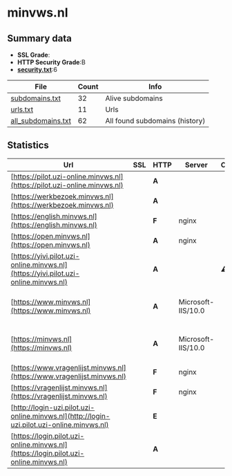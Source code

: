 

# minvws.nl
## Summary data


 - **SSL Grade**:
 - **HTTP Security Grade**:B
 - **[security.txt](https://www.digitaleoverheid.nl/nieuws/standaard-security-txt-nu-verplicht-voor-overheid/)**:6


| File       | Count | Info |
|------------|-------|------|
|[subdomains.txt](/data/minvws.nl/subdomains.txt)|32|Alive subdomains|
|[urls.txt](/data/minvws.nl/urls.txt)|11|Urls|
|[all_subdomains.txt](/data/minvws.nl/all_subdomains.txt)|62|All found subdomains (history)|


## Statistics


| Url | SSL | HTTP | Server | Cookie | HSTS | CORS | CTO | CSP | XFO | XXP | RP |FP| Tech |Title |
|--------|-------|-------|------|------|------|------|------|------|------|------|------|------|------|------|
|[https://pilot.uzi-online.minvws.nl](https://pilot.uzi-online.minvws.nl)| | **A**|| |:white_check_mark: | | |:warning: | :white_check_mark: | | :white_check_mark: | |Basic HSTS|401 Unauthorized|
|[https://werkbezoek.minvws.nl](https://werkbezoek.minvws.nl)| | **A**|| |:white_check_mark: | | | | :white_check_mark: | :white_check_mark: | :white_check_mark: | |HSTS|Index | Minister...|
|[https://english.minvws.nl](https://english.minvws.nl)| | **F**|nginx| | | | | | | | :white_check_mark: | |Nginx|403 Forbidden|
|[https://open.minvws.nl](https://open.minvws.nl)| | **A**|nginx| |:white_check_mark: | | | :white_check_mark:| :white_check_mark: | :white_check_mark: | :white_check_mark: | |HSTS Nginx|Home |...|
|[https://yivi.pilot.uzi-online.minvws.nl](https://yivi.pilot.uzi-online.minvws.nl)| | **A**||:warning: |:white_check_mark: | | | :white_check_mark:| :white_check_mark: | | :white_check_mark: | |HSTS|YIVI Disclosure|
|[https://www.minvws.nl](https://www.minvws.nl)| | **A**|Microsoft-IIS/10.0| |:white_check_mark: | | |:warning: | :white_check_mark: | :white_check_mark: | :white_check_mark: | |HSTS IIS:10.0 Windows Server|Document Moved|
|[https://minvws.nl](https://minvws.nl)| | **A**|Microsoft-IIS/10.0| |:white_check_mark: | | |:warning: | :white_check_mark: | :white_check_mark: | :white_check_mark: | |HSTS IIS:10.0 Windows Server|Document Moved|
|[https://www.vragenlijst.minvws.nl](https://www.vragenlijst.minvws.nl)| | **F**|nginx| | | | | | | | :white_check_mark: | |Nginx|301 Moved Perman...|
|[https://vragenlijst.minvws.nl](https://vragenlijst.minvws.nl)| | **F**|nginx| | | | | | | | :white_check_mark: | |HSTS Nginx|Onderzoekdoen.nl...|
|[http://login-uzi.pilot.uzi-online.minvws.nl](http://login-uzi.pilot.uzi-online.minvws.nl)| | **E**|| | | | | | | | :white_check_mark: | |||
|[https://login.pilot.uzi-online.minvws.nl](https://login.pilot.uzi-online.minvws.nl)| | **A**|| |:white_check_mark: | | |:warning: | :white_check_mark: | | :white_check_mark: | |HSTS||

